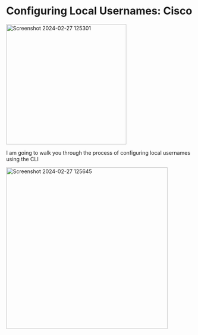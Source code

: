 <h1>Configuring Local Usernames: Cisco  </h1>

<img width="323" alt="Screenshot 2024-02-27 125301" src="https://github.com/kelvinintech/Configuring-Local-Usernames/assets/110644520/5402c90c-6049-4e13-942b-240c25e4306f">


I am going to walk you through the process of configuring local usernames using the CLI


<img width="434" alt="Screenshot 2024-02-27 125645" src="https://github.com/kelvinintech/Configuring-Local-Usernames/assets/110644520/190c68b4-26b6-4dfd-bfc9-13d12b137ad6">
